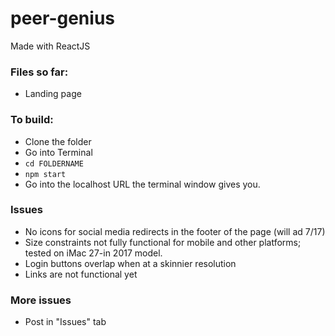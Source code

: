 # peer-genius
Made with ReactJS
### Files so far:
- Landing page
### To build:
- Clone the folder
- Go into Terminal
- ```cd FOLDERNAME```
- ```npm start```
- Go into the localhost URL the terminal window gives you.
### Issues
- No icons for social media redirects in the footer of the page (will ad 7/17)
- Size constraints not fully functional for mobile and other platforms; tested on iMac 27-in 2017 model.
- Login buttons overlap when at a skinnier resolution
- Links are not functional yet
### More issues
- Post in "Issues" tab
